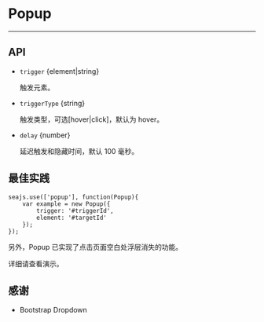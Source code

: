 # Popup

-------------

## API

* `trigger` {element|string} 

    触发元素。

* `triggerType` {string} 

    触发类型，可选[hover|click]，默认为 hover。

* `delay` {number} 

    延迟触发和隐藏时间，默认 100 毫秒。

## 最佳实践

```
seajs.use(['popup'], function(Popup){
    var example = new Popup({
        trigger: '#triggerId',
        element: '#targetId'
    });
});
```

另外，Popup 已实现了点击页面空白处浮层消失的功能。

详细请查看演示。

## 感谢

* Bootstrap Dropdown

